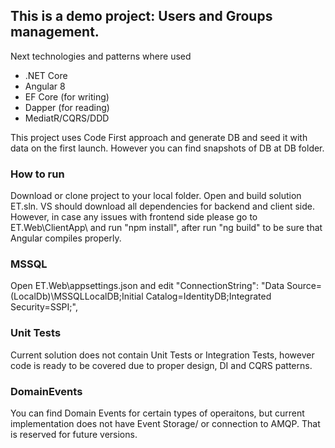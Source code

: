 ## This is a demo project: Users and Groups management.
Next technologies and patterns where used
* .NET Core
* Angular 8 
* EF Core (for writing)
* Dapper (for reading)
* MediatR/CQRS/DDD

This project uses Code First approach and generate DB and seed it with data on the first launch. However you can find snapshots of DB at DB folder.

### How to run
Download or clone project to your local folder. Open and build solution ET.sln. VS should download all dependencies for backend and client side. 
However, in case any issues with frontend side please go to ET.Web\ClientApp\ and run "npm install", after run "ng build" to be sure that Angular compiles properly.

### MSSQL 
 Open ET.Web\appsettings.json and edit "ConnectionString": "Data Source=(LocalDb)\\MSSQLLocalDB;Initial Catalog=IdentityDB;Integrated Security=SSPI;",



### Unit Tests
Current solution does not contain Unit Tests or Integration Tests, however code is ready to be covered due to proper design, DI and CQRS patterns. 

### DomainEvents
You can find Domain Events for certain types of operaitons, but current implementation does not have Event Storage/ or connection to AMQP.
That is reserved for future versions. 

